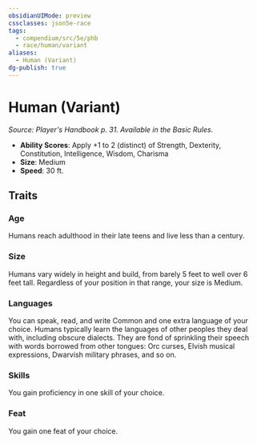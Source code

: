 ```yaml
---
obsidianUIMode: preview
cssclasses: json5e-race
tags:
  - compendium/src/5e/phb
  - race/human/variant
aliases:
  - Human (Variant)
dg-publish: true
---
```

# Human (Variant)
*Source: Player's Handbook p. 31. Available in the Basic Rules.*  

- **Ability Scores**: Apply +1 to 2 (distinct) of Strength, Dexterity, Constitution, Intelligence, Wisdom, Charisma
- **Size**: Medium
- **Speed**: 30 ft.

## Traits

### Age

Humans reach adulthood in their late teens and live less than a century.

### Size

Humans vary widely in height and build, from barely 5 feet to well over 6 feet tall. Regardless of your position in that range, your size is Medium.

### Languages

You can speak, read, and write Common and one extra language of your choice. Humans typically learn the languages of other peoples they deal with, including obscure dialects. They are fond of sprinkling their speech with words borrowed from other tongues: Orc curses, Elvish musical expressions, Dwarvish military phrases, and so on.

### Skills

You gain proficiency in one skill of your choice.

### Feat

You gain one feat of your choice.